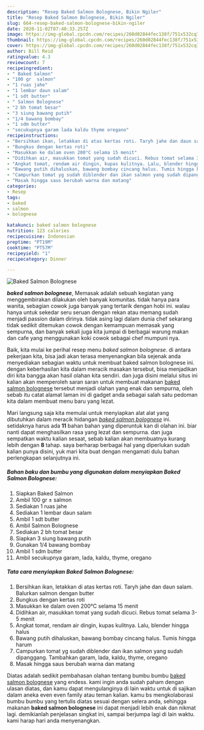 ```yaml
---
description: "Resep Baked Salmon Bolognese, Bikin Ngiler"
title: "Resep Baked Salmon Bolognese, Bikin Ngiler"
slug: 664-resep-baked-salmon-bolognese-bikin-ngiler
date: 2020-11-02T07:40:33.257Z
image: https://img-global.cpcdn.com/recipes/260d02844fec138f/751x532cq70/baked-salmon-bolognese-foto-resep-utama.jpg
thumbnail: https://img-global.cpcdn.com/recipes/260d02844fec138f/751x532cq70/baked-salmon-bolognese-foto-resep-utama.jpg
cover: https://img-global.cpcdn.com/recipes/260d02844fec138f/751x532cq70/baked-salmon-bolognese-foto-resep-utama.jpg
author: Bill Reid
ratingvalue: 4.3
reviewcount: 7
recipeingredient:
- " Baked Salmon"
- "100 gr  salmon"
- "1 ruas jahe"
- "1 lembar daun salam"
- "1 sdt butter"
- " Salmon Bolognese"
- "2 bh tomat besar"
- "3 siung bawang putih"
- "1/4 bawang bombay"
- "1 sdm butter"
- "secukupnya garam lada kaldu thyme oregano"
recipeinstructions:
- "Bersihkan ikan, letakkan di atas kertas roti. Taryh jahe dan daun salam. Balurkan salmon dengan butter"
- "Bungkus dengan kertas roti"
- "Masukkan ke dalam oven 200°C selama 15 menit"
- "Didihkan air, masukkan tomat yang sudah dicuci. Rebus tomat selama 3-5 menit"
- "Angkat tomat, rendam air dingin, kupas kulitnya. Lalu, blender hingga halus"
- "Bawang putih dihaluskan, bawang bombay cincang halus. Tumis hingga harum"
- "Campurkan tomat yg sudah diblender dan ikan salmon yang sudah dipanggang. Tambahkan garam, lada, kaldu, thyme, oregano"
- "Masak hingga saus berubah warna dan matang"
categories:
- Resep
tags:
- baked
- salmon
- bolognese

katakunci: baked salmon bolognese 
nutrition: 123 calories
recipecuisine: Indonesian
preptime: "PT19M"
cooktime: "PT57M"
recipeyield: "1"
recipecategory: Dinner

---
```



![Baked Salmon Bolognese](https://img-global.cpcdn.com/recipes/260d02844fec138f/751x532cq70/baked-salmon-bolognese-foto-resep-utama.jpg)

<b><i>baked salmon bolognese</i></b>, Memasak adalah sebuah kegiatan yang menggembirakan dilakukan oleh banyak komunitas. tidak hanya para wanita, sebagian cowok juga banyak yang tertarik dengan hobi ini. walau hanya untuk sekedar seru seruan dengan rekan atau memang sudah menjadi passion dalam dirinya. tidak asing lagi dalam dunia chef sekarang tidak sedikit ditemukan cowok dengan kemampuan memasak yang sempurna, dan banyak sekali juga kita jumpai di berbagai warung makan dan cafe yang menggunakan koki cowok sebagai chef mumpuni nya.



Baik, kita mulai ke perihal resep menu <i>baked salmon bolognese</i>. di antara pekerjaan kita, bisa jadi akan terasa menyenangkan bila sejenak anda menyediakan sebagian waktu untuk membuat baked salmon bolognese ini. dengan keberhasilan kita dalam meracik masakan tersebut, bisa menjadikan diri kita bangga akan hasil olahan kita sendiri. dan juga disini melalui situs ini kalian akan memperoleh saran saran untuk membuat makanan <u>baked salmon bolognese</u> tersebut menjadi olahan yang enak dan sempurna, oleh sebab itu catat alamat laman ini di gadget anda sebagai salah satu pedoman kita dalam membuat menu baru yang lezat.


Mari langsung saja kita memulai untuk menyiapkan alat alat yang dibutuhkan dalam meracik hidangan <u><i>baked salmon bolognese</i></u> ini. setidaknya harus ada <b>11</b> bahan bahan yang diperuntuk kan di olahan ini. biar nanti dapat menghasilkan rasa yang lezat dan sempurna. dan juga sempatkan waktu kalian sesaat, sebab kalian akan membuatnya kurang lebih dengan <b>8</b> tahap. saya berharap berbagai hal yang diperlukan sudah kalian punya disini, yuk mari kita buat dengan mengamati dulu bahan perlengkapan selanjutnya ini.

<!--inarticleads1-->

##### Bahan baku dan bumbu yang digunakan dalam menyiapkan Baked Salmon Bolognese:

1. Siapkan  Baked Salmon
1. Ambil 100 gr ± salmon
1. Sediakan 1 ruas jahe
1. Sediakan 1 lembar daun salam
1. Ambil 1 sdt butter
1. Ambil  Salmon Bolognese
1. Sediakan 2 bh tomat besar
1. Siapkan 3 siung bawang putih
1. Gunakan 1/4 bawang bombay
1. Ambil 1 sdm butter
1. Ambil secukupnya garam, lada, kaldu, thyme, oregano




<!--inarticleads2-->

##### Tata cara menyiapkan Baked Salmon Bolognese:

1. Bersihkan ikan, letakkan di atas kertas roti. Taryh jahe dan daun salam. Balurkan salmon dengan butter
1. Bungkus dengan kertas roti
1. Masukkan ke dalam oven 200°C selama 15 menit
1. Didihkan air, masukkan tomat yang sudah dicuci. Rebus tomat selama 3-5 menit
1. Angkat tomat, rendam air dingin, kupas kulitnya. Lalu, blender hingga halus
1. Bawang putih dihaluskan, bawang bombay cincang halus. Tumis hingga harum
1. Campurkan tomat yg sudah diblender dan ikan salmon yang sudah dipanggang. Tambahkan garam, lada, kaldu, thyme, oregano
1. Masak hingga saus berubah warna dan matang




Diatas adalah sedikit pembahasan olahan tentang bumbu bumbu <u>baked salmon bolognese</u> yang endess. kami ingin anda sudah paham dengan ulasan diatas, dan kamu dapat mengulanginya di lain waktu untuk di sajikan dalam aneka even even family atau teman kalian. kamu bs mengkolaborasi bumbu bumbu yang tertulis diatas sesuai dengan selera anda, sehingga makanan <b>baked salmon bolognese</b> ini dapat menjadi lebih enak dan nikmat lagi. demikianlah penjelasan singkat ini, sampai berjumpa lagi di lain waktu. kami harap hari anda menyenangkan.
